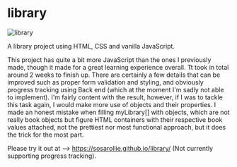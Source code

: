 # library
![library](https://user-images.githubusercontent.com/90037854/236602191-cbb5a2aa-1326-4081-a1d4-de796f4a6ef2.png)

A library project using HTML, CSS and vanilla JavaScript.

This project has quite a bit more JavaScript than the ones I previously made, though it made for a great learning experience overall. Tt took in total around 2 weeks to finish up. There are certainly a few details that can be improved such as proper form validation and styling, and obviously progress tracking using Back end (which at the moment I'm sadly not able to implement).
I'm fairly content with the result, however, if I was to tackle this task again, I would make more use of objects and their properties. I made an honest mistake when filling myLibrary[] with objects, which are not really book objects but figure HTML containers with their respective book values attached, not the prettiest nor most functional approach, but it does the trick for the most part.

Please try it out at --> https://sosarollie.github.io/library/ (Not currently supporting progress tracking).
